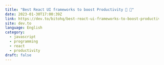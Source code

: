 ```yaml
---
title: "Best React UI frameworks to boost Productivity 🚀 🌟"
date: 2023-01-30T17:00:39Z
link: https://dev.to/bitohq/best-react-ui-frameworks-to-boost-productivity-2m43?utm_medium=RSS&utm_source=news.12bit.vn
site: dev.to
language: English
category:
  - javascript
  - programming
  - react
  - productivity
draft: false
---
```

